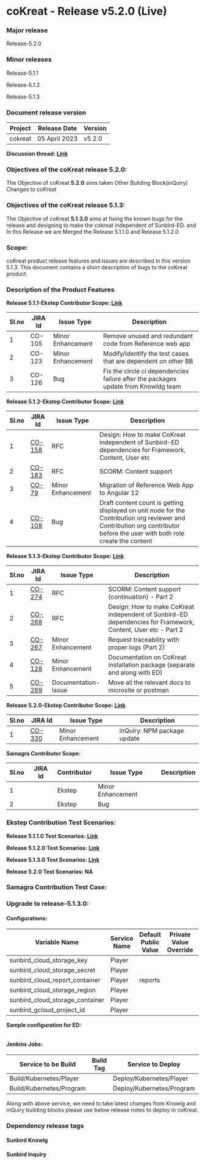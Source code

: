 # coKreat - Release v5.2.0 (Live)

### Major release

Release-5.2.0

### Minor releases

Release-5.1.1&#x20;

Release-5.1.2&#x20;

Release-5.1.3

### Document release version <a href="#document-release-version" id="document-release-version"></a>

| Project | Release Date  | Version |
| ------- | ------------- | ------- |
| cokreat | 05 April 2023 | v5.2.0  |

**Discussion thread:** [**Link**](https://github.com/Sunbird-coKreat/Community/discussions/49)

### **Objectives of the coKreat release 5.2.0:**

The Objective of coKreat **5.2.0** aims taken Other Building Block(inQuiry) Changes to coKreat

### **Objectives of the coKreat release 5.1.3:**

The Objective of coKreat **5.1.3.0** aims at fixing the known bugs for the release and designing to make the cokreat independent of Sunbird-ED. and In this Release we are Merged the Release 5.1.1.0 and Release 5.1.2.0&#x20;

### Scope:

coKreat product release features and issues are described in this version 5.1.3. This document contains a short description of bugs to the coKreat product.

### **Description of the Product Features**

**Release 5.1.1-Ekstep Contributor Scope:** [**Link**](https://project-sunbird.atlassian.net/issues/?filter=12693)

| Sl.no | JIRA Id | Issue Type        | Description                                                                        |
| ----- | ------- | ----------------- | ---------------------------------------------------------------------------------- |
| 1     | CO-105  | Minor Enhancement | Remove unused and redundant code from Reference web app                            |
| 2     | CO-123  | Minor Enhancement | Modify/Identify the test cases that are dependent on other BB                      |
| 3     | CO-126  | Bug               | Fix the circle ci dependencies failure after the packages update from Knowldg team |

**Release 5.1.2-Ekstep Contributor Scope:** [**Link**](https://project-sunbird.atlassian.net/issues/?filter=12716)

| Sl.no | JIRA Id                                                       | Issue Type        | Description                                                                                                                                                                |
| ----- | ------------------------------------------------------------- | ----------------- | -------------------------------------------------------------------------------------------------------------------------------------------------------------------------- |
| 1     | [CO-158](https://project-sunbird.atlassian.net/browse/CO-158) | RFC               | Design: How to make CoKreat independent of Sunbird-ED dependencies for Framework, Content, User etc                                                                        |
| 2     | [CO-183](https://project-sunbird.atlassian.net/browse/CO-183) | RFC               | SCORM: Content support                                                                                                                                                     |
| 3     | [CO-79](https://project-sunbird.atlassian.net/browse/CO-79)   | Minor Enhancement | Migration of Reference Web App to Angular 12                                                                                                                               |
| 4     | [CO-108](https://project-sunbird.atlassian.net/browse/CO-108) | Bug               | Draft content count is getting displayed on unit node for the Contribution org reviewer and Contribution org contributor before the user with both role create the content |

**Release 5.1.3-Ekstep Contributor Scope:** [**Link**](https://project-sunbird.atlassian.net/issues/?filter=12736\&jql=project%20%3D%20CO%20AND%20issuetype%20in%20\(Bug%2C%20Documentation-Issue%2C%20Epic%2C%20Installation-Issues%2C%20Minor-Enhancement%2C%20RFC%2C%20Test\)%20AND%20%22Contributor%20Type%5BSelect%20List%20\(cascading\)%5D%22%20in%20cascadeOption\(10441%2C%2010443\)%20AND%20Sprint%20%3D%20333%20ORDER%20BY%20issuetype%20DESC%2C%20created%20DESC)

| Sl.no | JIRA Id                                                       | Issue Type          | Description                                                                                                  |
| ----- | ------------------------------------------------------------- | ------------------- | ------------------------------------------------------------------------------------------------------------ |
| 1     | [CO-274](https://project-sunbird.atlassian.net/browse/CO-274) | RFC                 | SCORM: Content support (continuation) - Part 2                                                               |
| 2     | [CO-268](https://project-sunbird.atlassian.net/browse/CO-268) | RFC                 | Design: How to make CoKreat independent of Sunbird-ED dependencies for Framework, Content, User etc - Part 2 |
| 3     | [CO-267](https://project-sunbird.atlassian.net/browse/CO-267) | Minor Enhancement   | Request traceability with proper logs (Part 2)                                                               |
| 4     | [CO-128](https://project-sunbird.atlassian.net/browse/CO-128) | Minor Enhancement   | Documentation on CoKreat installation package (separate and along with ED)                                   |
| 5     | [CO-289](https://project-sunbird.atlassian.net/browse/CO-289) | Documentation-Issue | Move all the relevant docs to microsite or postman                                                           |

**Release 5.2.0-Ekstep Contributor Scope:** [**Link**](https://project-sunbird.atlassian.net/issues/?jql=project%20%3D%20CO%20AND%20issuetype%20in%20standardIssueTypes\(\)%20AND%20Sprint%20%3D%20334%20ORDER%20BY%20key%20ASC%2C%20created%20DESC)

| Sl.no | JIRA Id                                                       | Issue Type        | Description                 |
| ----- | ------------------------------------------------------------- | ----------------- | --------------------------- |
| 1     | [CO-330](https://project-sunbird.atlassian.net/browse/CO-330) | Minor Enhancement | inQuiry: NPM package update |

**Samagra Contributor Scope:**&#x20;

| Sl.no | JIRA Id | Contributor | Issue Type        | Description |
| ----- | ------- | ----------- | ----------------- | ----------- |
| 1     |         | Ekstep      | Minor Enhancement |             |
| 2     |         | Ekstep      | Bug               |             |

### **Ekstep Contribution Test Scenarios:**&#x20;

**Release 5.1.1.0 Test Scenarios:** [**Link**](https://project-sunbird.atlassian.net/wiki/spaces/COK/pages/3272114311/R+5.1.1.0+Test+Scenarios)

**Release 5.1.2.0 Test Scenarios:** [**Link**](https://project-sunbird.atlassian.net/wiki/spaces/COK/pages/3272736991/R+5.1.2.0+Test+Scenarios)

**Release 5.1.3.0 Test Scenarios:** [**Link**](https://project-sunbird.atlassian.net/wiki/spaces/COK/pages/3272605728/R+5.1.3.0+Test+Scenarios)

**Release 5.2.0 Test Scenarios: NA**

### **Samagra Contribution Test Case:**&#x20;

### **Upgrade to release-5.1.3.0**:

#### Configurations:

| Variable Name                      | Service Name | Default Public Value | Private Value Override | Comments |
| ---------------------------------- | ------------ | -------------------- | ---------------------- | -------- |
| sunbird\_cloud\_storage\_key       | Player       |                      |                        |          |
| sunbird\_cloud\_storage\_secret    | Player       |                      |                        |          |
| sunbird\_cloud\_report\_container  | Player       | reports              |                        |          |
| sunbird\_cloud\_storage\_region    | Player       |                      |                        |          |
| sunbird\_cloud\_storage\_container | Player       |                      |                        |          |
| sunbird\_gcloud\_project\_id       | Player       |                      |                        |          |



**Sample configuration for ED:**

```
```

#### Jenkins Jobs:

| Service to be Build      | Build Tag | Service to Deploy         | Deploy Tag | Comments |
| ------------------------ | --------- | ------------------------- | ---------- | -------- |
| Build/Kubernetes/Player  |           | Deploy/Kubernetes/Player  |            |          |
| Build/Kubernetes/Program |           | Deploy/Kubernetes/Program |            |          |

Along with above service, we need to take latest changes from Knowlg and inQuiry building blocks  please use below release notes to deploy in coKreat.

### Dependency release tags

#### Sunbird Knowlg



#### Sunbird Inquiry



